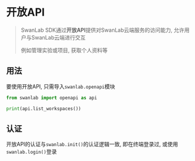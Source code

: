 # 开放API

> SwanLab SDK通过**开放API**提供对SwanLab云端服务的访问能力, 允许用户与SwanLab云端进行交互
> 
> 例如管理实验或项目, 获取个人资料等

## 用法

要使用开放API, 只需导入`swanlab.openapi`模块

```python
from swanlab import openapi as api

print(api.list_workspaces())
```

## 认证

开放API的认证与`swanlab.init()`的认证逻辑一致, 即在终端登录过, 或使用`swanlab.login()`登录
